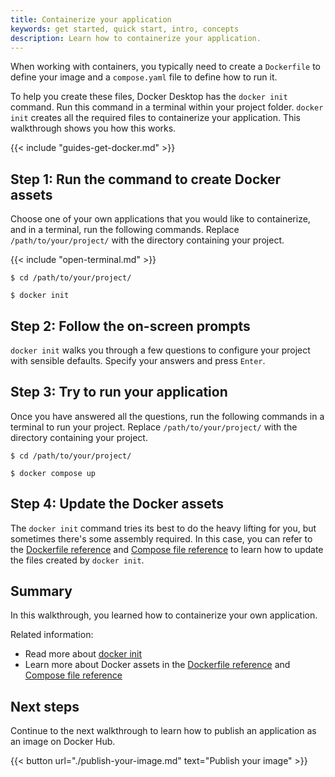 ```yaml
---
title: Containerize your application
keywords: get started, quick start, intro, concepts
description: Learn how to containerize your application.
---
```


When working with containers, you typically need to create a `Dockerfile` to define your image and a `compose.yaml` file to define how to run it.

To help you create these files, Docker Desktop has the `docker init` command. Run this command in a terminal within your project folder. `docker init` creates all the required files to containerize your application. This walkthrough shows you how this works.

{{< include "guides-get-docker.md" >}}

## Step 1: Run the command to create Docker assets

Choose one of your own applications that you would like to containerize, and in a terminal, run the following commands. Replace `/path/to/your/project/` with the directory containing your project.

{{< include "open-terminal.md" >}}

```console
$ cd /path/to/your/project/
```
```console
$ docker init
```

## Step 2: Follow the on-screen prompts

`docker init` walks you through a few questions to configure your project with sensible defaults. Specify your answers and press `Enter`.

## Step 3: Try to run your application

Once you have answered all the questions, run the following commands in a terminal to run your project. Replace `/path/to/your/project/` with the directory containing your project.

```console
$ cd /path/to/your/project/
```
```console
$ docker compose up
```

## Step 4: Update the Docker assets

The `docker init` command tries its best to do the heavy lifting for you, but sometimes there's some assembly required. In this case, you can refer to the [Dockerfile reference⁠](/engine/reference/builder/) and [Compose file reference](/compose/compose-file/)⁠ to learn how to update the files created by `docker init`.

## Summary

In this walkthrough, you learned how to containerize your own application.

Related information:

- Read more about [docker init](../../engine/reference/commandline/init.md)
- Learn more about Docker assets in the [Dockerfile reference⁠](/engine/reference/builder/) and [Compose file reference](/compose/compose-file/)

## Next steps

Continue to the next walkthrough to learn how to publish an application as an image on Docker Hub.

{{< button url="./publish-your-image.md" text="Publish your image" >}}